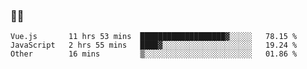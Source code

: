 ### 👨‍💻

<!--START_SECTION:waka-->

```text
Vue.js       11 hrs 53 mins  ███████████████████▓░░░░░   78.15 %
JavaScript   2 hrs 55 mins   ████▓░░░░░░░░░░░░░░░░░░░░   19.24 %
Other        16 mins         ▒░░░░░░░░░░░░░░░░░░░░░░░░   01.86 %
```

<!--END_SECTION:waka-->

